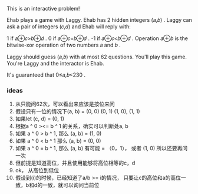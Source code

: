 This is an interactive problem!

Ehab plays a game with Laggy. Ehab has 2 hidden integers (𝑎,𝑏)
. Laggy can ask a pair of integers (𝑐,𝑑)
and Ehab will reply with:

1 if 𝑎⊕𝑐>𝑏⊕𝑑
.
0 if 𝑎⊕𝑐=𝑏⊕𝑑
.
-1 if 𝑎⊕𝑐<𝑏⊕𝑑
.
Operation 𝑎⊕𝑏
is the bitwise-xor operation of two numbers 𝑎
and 𝑏
.

Laggy should guess (𝑎,𝑏)
with at most 62 questions. You'll play this game. You're Laggy and the interactor is Ehab.

It's guaranteed that 0≤𝑎,𝑏<230
.

### ideas

1. 从只能问62次，可以看出来应该是按位来问
2. 假设只有一位的情况下(a, b) = (0, 0) (0, 1) (1, 0), (1, 1)
3. 如果let (c, d) = (0, 1)
4. 根据a ^ 0 ><= b ^ 1 的关系，确实可以判断处a, b
5. 如果 a ^ 0 > b ^ 1, 那么 (a, b) = (1, 0)
6. 如果 a ^ 0 < b ^ 1 那么 (a, b) = (0, 0)
7. 如果 a ^ 0 = b ^ 1, 那么 (a, b) 有可能 = （0，1）， 或者 (1, 0) 所以还要再问一次
8. 但前提是知道高位，并且使用能够将高位相等的c，d
9. ok， 从高位到低位
10. 假设到(i)的时候，已经知道了a/b >= i的情况， 只要让c的高位和a的高位一致，b和d的一致，就可以询问当前位